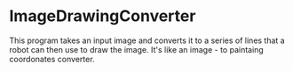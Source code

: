 # ImageDrawingConverter
This program takes an input image and converts it to a series of lines that a robot can then use to draw the image. It's like an image - to paintaing coordonates converter.
